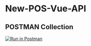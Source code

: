 # New-POS-Vue-API

## POSTMAN Collection

[![Run in Postman](https://run.pstmn.io/button.svg)](https://app.getpostman.com/run-collection/49b893a1515f73f34576)
